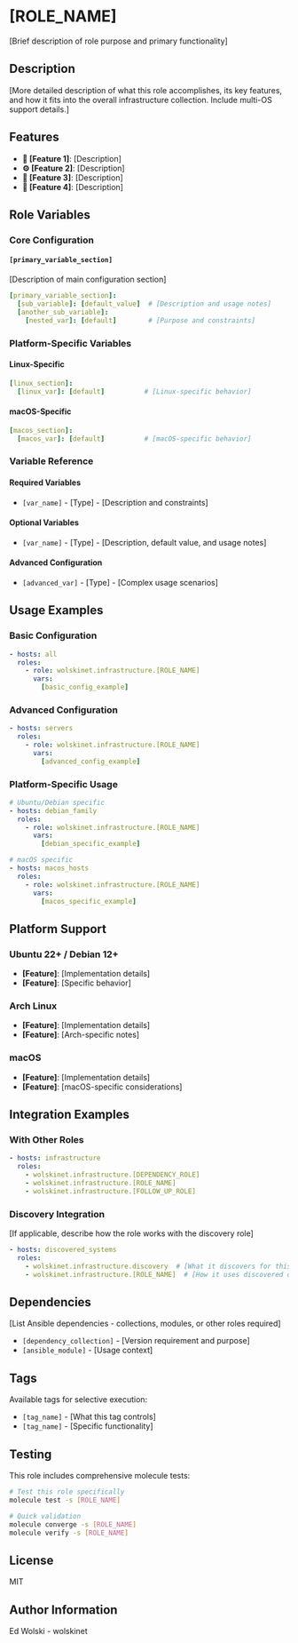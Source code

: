 # [ROLE_NAME]

[Brief description of role purpose and primary functionality]

## Description

[More detailed description of what this role accomplishes, its key features, and how it fits into the overall infrastructure collection. Include multi-OS support details.]

## Features

- **🔧 [Feature 1]**: [Description]
- **⚙️ [Feature 2]**: [Description] 
- **🎯 [Feature 3]**: [Description]
- **📱 [Feature 4]**: [Description]

## Role Variables

### Core Configuration

#### `[primary_variable_section]`

[Description of main configuration section]

```yaml
[primary_variable_section]:
  [sub_variable]: [default_value]  # [Description and usage notes]
  [another_sub_variable]:
    [nested_var]: [default]        # [Purpose and constraints]
```

### Platform-Specific Variables

#### Linux-Specific

```yaml
[linux_section]:
  [linux_var]: [default]          # [Linux-specific behavior]
```

#### macOS-Specific

```yaml
[macos_section]:
  [macos_var]: [default]          # [macOS-specific behavior]
```

### Variable Reference

#### Required Variables
- `[var_name]` - [Type] - [Description and constraints]

#### Optional Variables
- `[var_name]` - [Type] - [Description, default value, and usage notes]

#### Advanced Configuration
- `[advanced_var]` - [Type] - [Complex usage scenarios]

## Usage Examples

### Basic Configuration
```yaml
- hosts: all
  roles:
    - role: wolskinet.infrastructure.[ROLE_NAME]
      vars:
        [basic_config_example]
```

### Advanced Configuration
```yaml
- hosts: servers
  roles:
    - role: wolskinet.infrastructure.[ROLE_NAME]
      vars:
        [advanced_config_example]
```

### Platform-Specific Usage
```yaml
# Ubuntu/Debian specific
- hosts: debian_family
  roles:
    - role: wolskinet.infrastructure.[ROLE_NAME]
      vars:
        [debian_specific_example]

# macOS specific
- hosts: macos_hosts
  roles:
    - role: wolskinet.infrastructure.[ROLE_NAME]
      vars:
        [macos_specific_example]
```

## Platform Support

### Ubuntu 22+ / Debian 12+
- **[Feature]**: [Implementation details]
- **[Feature]**: [Specific behavior]

### Arch Linux
- **[Feature]**: [Implementation details]
- **[Feature]**: [Arch-specific notes]

### macOS
- **[Feature]**: [Implementation details]
- **[Feature]**: [macOS-specific considerations]

## Integration Examples

### With Other Roles
```yaml
- hosts: infrastructure
  roles:
    - wolskinet.infrastructure.[DEPENDENCY_ROLE]
    - wolskinet.infrastructure.[ROLE_NAME]
    - wolskinet.infrastructure.[FOLLOW_UP_ROLE]
```

### Discovery Integration
[If applicable, describe how the role works with the discovery role]

```yaml
- hosts: discovered_systems
  roles:
    - wolskinet.infrastructure.discovery  # [What it discovers for this role]
    - wolskinet.infrastructure.[ROLE_NAME]  # [How it uses discovered data]
```

## Dependencies

[List Ansible dependencies - collections, modules, or other roles required]

- `[dependency_collection]` - [Version requirement and purpose]
- `[ansible_module]` - [Usage context]

## Tags

Available tags for selective execution:

- `[tag_name]` - [What this tag controls]
- `[tag_name]` - [Specific functionality]

## Testing

This role includes comprehensive molecule tests:

```bash
# Test this role specifically
molecule test -s [ROLE_NAME]

# Quick validation
molecule converge -s [ROLE_NAME]
molecule verify -s [ROLE_NAME]
```

## License

MIT

## Author Information

Ed Wolski - wolskinet